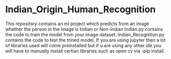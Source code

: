 # Indian_Origin_Human_Recognition
This repository contains an ml project which predicts from an image whether the person in the image is Indian or Non-Indian
Indian.py contains the code to train the model from your image dataset.
Indian_Recognition.py contains the code to test the trined model.
If you are using jupyter then a lot of libraries used will come preinstalled but if u are using any other ide you will have to manually install certian libraries such as open cv via -pip install.
